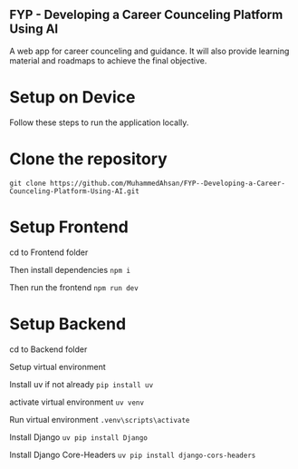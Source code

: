 ## FYP - Developing a Career Counceling Platform Using AI
A web app for career counceling and guidance. It will also provide learning material and roadmaps to achieve the final objective.

# Setup on Device
Follow these steps to run the application locally.

# Clone the repository
```git clone https://github.com/MuhammedAhsan/FYP--Developing-a-Career-Counceling-Platform-Using-AI.git```

# Setup Frontend
cd to Frontend folder

Then install dependencies
```npm i```

Then run the frontend
```npm run dev```

# Setup Backend
cd to Backend folder

Setup virtual environment

Install uv if not already
```pip install uv```

activate virtual environment
```uv venv```

Run virtual environment
```.venv\scripts\activate```

Install Django
```uv pip install Django```

Install Django Core-Headers
```uv pip install django-cors-headers```

